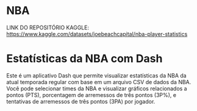 # NBA
LINK DO REPOSITÓRIO KAGGLE:
https://www.kaggle.com/datasets/joebeachcapital/nba-player-statistics

# Estatísticas da NBA com Dash

Este é um aplicativo Dash que permite visualizar estatísticas da NBA da atual temporada regular com base em um arquivo CSV de dados da NBA. Você pode selecionar times da NBA e visualizar gráficos relacionados a pontos (PTS), porcentagem de arremessos de três pontos (3P%), e tentativas de arremessos de três pontos (3PA) por jogador.

